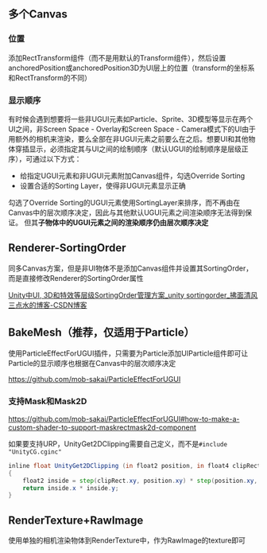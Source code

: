 ## 多个Canvas

### 位置

添加RectTransform组件（而不是用默认的Transform组件），然后设置anchoredPosition或anchoredPosition3D为UI层上的位置（transform的坐标系和RectTransform的不同）

### 显示顺序

有时候会遇到想要将一些非UGUI元素如Particle、Sprite、3D模型等显示在两个UI之间，非Screen Space - Overlay和Screen Space - Camera模式下的UI由于用额外的相机来渲染，要么全部在非UGUI元素之前要么在之后。想要UI和其他物体穿插显示，必须指定其与UI之间的绘制顺序（默认UGUI的绘制顺序是层级正序），可通过以下方式：

-   给指定UGUI元素和非UGUI元素附加Canvas组件，勾选Override Sorting
-   设置合适的Sorting Layer，使得非UGUI元素显示正确

勾选了Override Sorting的UGUI元素使用SortingLayer来排序，而不再由在Canvas中的层次顺序决定，因此与其他默认UGUI元素之间渲染顺序无法得到保证。
但其**子物体中的UGUI元素之间的渲染顺序仍由层次顺序决定**

## Renderer-SortingOrder

同多Canvas方案，但是非UI物体不是添加Canvas组件并设置其SortingOrder，而是直接修改Renderer的SortingOrder属性

[Unity中UI, 3D和特效等层级SortingOrder管理方案_unity sortingorder_拂面清风三点水的博客-CSDN博客](https://blog.csdn.net/woodengm/article/details/118822434)

## BakeMesh（推荐，仅适用于Particle）

使用ParticleEffectForUGUI插件，只需要为Particle添加UIParticle组件即可让Particle的显示顺序也根据在Canvas中的层次顺序决定

https://github.com/mob-sakai/ParticleEffectForUGUI

### 支持Mask和Mask2D

https://github.com/mob-sakai/ParticleEffectForUGUI#how-to-make-a-custom-shader-to-support-maskrectmask2d-component

如果要支持URP，UnityGet2DClipping需要自己定义，而不是`#include "UnityCG.cginc"`

``` glsl
inline float UnityGet2DClipping (in float2 position, in float4 clipRect)
{
    float2 inside = step(clipRect.xy, position.xy) * step(position.xy, clipRect.zw);
    return inside.x * inside.y;
}
```

## RenderTexture+RawImage

使用单独的相机渲染物体到RenderTexture中，作为RawImage的texture即可
